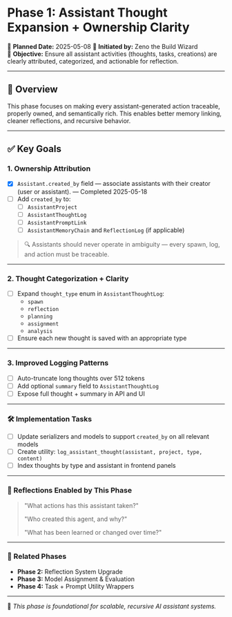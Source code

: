 # Phase 1: Assistant Thought Expansion + Ownership Clarity

📅 **Planned Date:** 2025-05-08
🧙 **Initiated by:** Zeno the Build Wizard  
🎯 **Objective:** Ensure all assistant activities (thoughts, tasks, creations) are clearly attributed, categorized, and actionable for reflection.

---

## 🧠 Overview

This phase focuses on making every assistant-generated action traceable, properly owned, and semantically rich. This enables better memory linking, cleaner reflections, and recursive behavior.

---

## ✅ Key Goals

### 1. Ownership Attribution

- [x] `Assistant.created_by` field — associate assistants with their creator (user or assistant). — Completed 2025-05-18
- [ ] Add `created_by` to:
  - [ ] `AssistantProject`
  - [ ] `AssistantThoughtLog`
  - [ ] `AssistantPromptLink`
  - [ ] `AssistantMemoryChain` and `ReflectionLog` (if applicable)

> 🔍 Assistants should never operate in ambiguity — every spawn, log, and action must be traceable.

---

### 2. Thought Categorization + Clarity

- [ ] Expand `thought_type` enum in `AssistantThoughtLog`:
  - `spawn`
  - `reflection`
  - `planning`
  - `assignment`
  - `analysis`
- [ ] Ensure each new thought is saved with an appropriate type

---

### 3. Improved Logging Patterns

- [ ] Auto-truncate long thoughts over 512 tokens
- [ ] Add optional `summary` field to `AssistantThoughtLog`
- [ ] Expose full thought + summary in API and UI

---

### 🛠️ Implementation Tasks

- [ ] Update serializers and models to support `created_by` on all relevant models
- [ ] Create utility: `log_assistant_thought(assistant, project, type, content)`
- [ ] Index thoughts by type and assistant in frontend panels

---

### 📘 Reflections Enabled by This Phase

> "What actions has this assistant taken?"
>  
> "Who created this agent, and why?"
>
> "What has been learned or changed over time?"

---

### 🔄 Related Phases

- **Phase 2:** Reflection System Upgrade
- **Phase 3:** Model Assignment & Evaluation
- **Phase 4:** Task + Prompt Utility Wrappers

---

🧙 *This phase is foundational for scalable, recursive AI assistant systems.*

